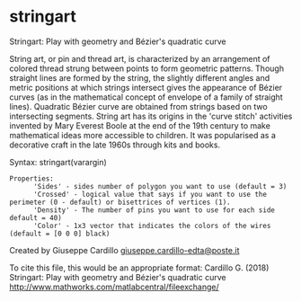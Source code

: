 # stringart
Stringart: Play with geometry and Bézier's quadratic curve

String art, or pin and thread art, is characterized by an arrangement of colored thread strung between points to form geometric patterns. Though straight lines are formed by the string, the slightly different angles and metric positions at which strings intersect gives the appearance of Bézier curves (as in the mathematical concept of envelope of a family of straight lines). Quadratic Bézier curve are obtained from strings based on two intersecting segments. String art has its origins in the 'curve
stitch' activities invented by Mary Everest Boole at the end of the 19th century to make mathematical ideas more accessible to children. It was popularised as a decorative craft in the late 1960s through kits and books.    

Syntax: 	stringart(varargin)
     
    Properties:
          'Sides' - sides number of polygon you want to use (default = 3)
          'Crossed' - logical value that says if you want to use the perimeter (0 - default) or bisettrices of vertices (1).
          'Density' - The number of pins you want to use for each side default = 40)
          'Color' - 1x3 vector that indicates the colors of the wires (default = [0 0 0] black)
 
           
Created by Giuseppe Cardillo
giuseppe.cardillo-edta@poste.it
 
To cite this file, this would be an appropriate format:
Cardillo G. (2018) Stringart: Play with geometry and Bézier's quadratic curve
http://www.mathworks.com/matlabcentral/fileexchange/
